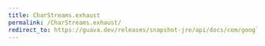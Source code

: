 ```yaml
---
title: CharStreams.exhaust
permalink: /CharStreams.exhaust/
redirect_to: https://guava.dev/releases/snapshot-jre/api/docs/com/google/common/io/CharStreams.html#exhaust-java.lang.Readable-
---
```

